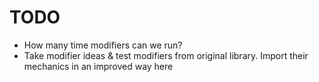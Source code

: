# TODO

* How many time modifiers can we run?
* Take modifier ideas & test modifiers from original library. Import their mechanics in an improved way here